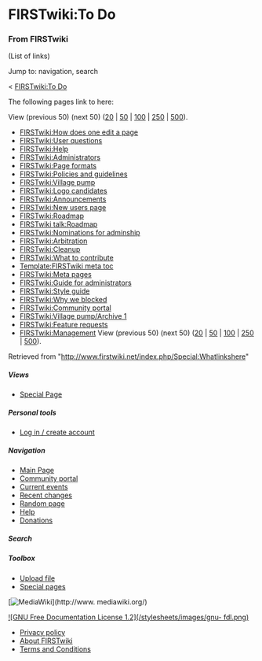 # FIRSTwiki:To Do

### From FIRSTwiki

(List of links)

Jump to: navigation, search

&lt; [FIRSTwiki:To Do](/index.php?title=FIRSTwiki:To_Do&redirect=no
"FIRSTwiki:To Do" )  

The following pages link to here:

View (previous 50) (next 50)
([20](/index.php?title=Special:Whatlinkshere/FIRSTwiki:To_Do&limit=20&from=0
"Special:Whatlinkshere/FIRSTwiki:To Do" ) |
[50](/index.php?title=Special:Whatlinkshere/FIRSTwiki:To_Do&limit=50&from=0
"Special:Whatlinkshere/FIRSTwiki:To Do" ) |
[100](/index.php?title=Special:Whatlinkshere/FIRSTwiki:To_Do&limit=100&from=0
"Special:Whatlinkshere/FIRSTwiki:To Do" ) |
[250](/index.php?title=Special:Whatlinkshere/FIRSTwiki:To_Do&limit=250&from=0
"Special:Whatlinkshere/FIRSTwiki:To Do" ) |
[500](/index.php?title=Special:Whatlinkshere/FIRSTwiki:To_Do&limit=500&from=0
"Special:Whatlinkshere/FIRSTwiki:To Do" )).

  * [FIRSTwiki:How does one edit a page](/index.php/FIRSTwiki:How_does_one_edit_a_page "FIRSTwiki:How does one edit a page" )
  * [FIRSTwiki:User questions](/index.php/FIRSTwiki:User_questions "FIRSTwiki:User questions" )
  * [FIRSTwiki:Help](/index.php/FIRSTwiki:Help "FIRSTwiki:Help" )
  * [FIRSTwiki:Administrators](/index.php/FIRSTwiki:Administrators "FIRSTwiki:Administrators" )
  * [FIRSTwiki:Page formats](/index.php/FIRSTwiki:Page_formats "FIRSTwiki:Page formats" )
  * [FIRSTwiki:Policies and guidelines](/index.php/FIRSTwiki:Policies_and_guidelines "FIRSTwiki:Policies and guidelines" )
  * [FIRSTwiki:Village pump](/index.php/FIRSTwiki:Village_pump "FIRSTwiki:Village pump" )
  * [FIRSTwiki:Logo candidates](/index.php/FIRSTwiki:Logo_candidates "FIRSTwiki:Logo candidates" )
  * [FIRSTwiki:Announcements](/index.php/FIRSTwiki:Announcements "FIRSTwiki:Announcements" )
  * [FIRSTwiki:New users page](/index.php/FIRSTwiki:New_users_page "FIRSTwiki:New users page" )
  * [FIRSTwiki:Roadmap](/index.php/FIRSTwiki:Roadmap "FIRSTwiki:Roadmap" )
  * [FIRSTwiki talk:Roadmap](/index.php/FIRSTwiki_talk:Roadmap "FIRSTwiki talk:Roadmap" )
  * [FIRSTwiki:Nominations for adminship](/index.php/FIRSTwiki:Nominations_for_adminship "FIRSTwiki:Nominations for adminship" )
  * [FIRSTwiki:Arbitration](/index.php/FIRSTwiki:Arbitration "FIRSTwiki:Arbitration" )
  * [FIRSTwiki:Cleanup](/index.php/FIRSTwiki:Cleanup "FIRSTwiki:Cleanup" )
  * [FIRSTwiki:What to contribute](/index.php/FIRSTwiki:What_to_contribute "FIRSTwiki:What to contribute" )
  * [Template:FIRSTwiki meta toc](/index.php/Template:FIRSTwiki_meta_toc "Template:FIRSTwiki meta toc" )
  * [FIRSTwiki:Meta pages](/index.php/FIRSTwiki:Meta_pages "FIRSTwiki:Meta pages" )
  * [FIRSTwiki:Guide for administrators](/index.php/FIRSTwiki:Guide_for_administrators "FIRSTwiki:Guide for administrators" )
  * [FIRSTwiki:Style guide](/index.php/FIRSTwiki:Style_guide "FIRSTwiki:Style guide" )
  * [FIRSTwiki:Why we blocked](/index.php/FIRSTwiki:Why_we_blocked "FIRSTwiki:Why we blocked" )
  * [FIRSTwiki:Community portal](/index.php/FIRSTwiki:Community_portal "FIRSTwiki:Community portal" )
  * [FIRSTwiki:Village pump/Archive 1](/index.php/FIRSTwiki:Village_pump/Archive_1 "FIRSTwiki:Village pump/Archive 1" )
  * [FIRSTwiki:Feature requests](/index.php/FIRSTwiki:Feature_requests "FIRSTwiki:Feature requests" )
  * [FIRSTwiki:Management](/index.php/FIRSTwiki:Management "FIRSTwiki:Management" )
View (previous 50) (next 50)
([20](/index.php?title=Special:Whatlinkshere/FIRSTwiki:To_Do&limit=20&from=0
"Special:Whatlinkshere/FIRSTwiki:To Do" ) |
[50](/index.php?title=Special:Whatlinkshere/FIRSTwiki:To_Do&limit=50&from=0
"Special:Whatlinkshere/FIRSTwiki:To Do" ) |
[100](/index.php?title=Special:Whatlinkshere/FIRSTwiki:To_Do&limit=100&from=0
"Special:Whatlinkshere/FIRSTwiki:To Do" ) |
[250](/index.php?title=Special:Whatlinkshere/FIRSTwiki:To_Do&limit=250&from=0
"Special:Whatlinkshere/FIRSTwiki:To Do" ) |
[500](/index.php?title=Special:Whatlinkshere/FIRSTwiki:To_Do&limit=500&from=0
"Special:Whatlinkshere/FIRSTwiki:To Do" )).

Retrieved from "<http://www.firstwiki.net/index.php/Special:Whatlinkshere>"

##### Views

  * [Special Page](/index.php/Special:Whatlinkshere/FIRSTwiki:To_Do)

##### Personal tools

  * [Log in / create account](/index.php?title=Special:Userlogin&returnto=Special:Whatlinkshere)

[](/index.php/Main_Page "Main Page" )

##### Navigation

  * [Main Page](/index.php/Main_Page)
  * [Community portal](/index.php/FIRSTwiki:Community_portal)
  * [Current events](/index.php/Current_events)
  * [Recent changes](/index.php/Special:Recentchanges)
  * [Random page](/index.php/Special:Random)
  * [Help](/index.php/Help:Contents)
  * [Donations](/index.php/FIRSTwiki:Site_support)

##### Search



##### Toolbox

  * [Upload file](/index.php/Special:Upload)
  * [Special pages](/index.php/Special:Specialpages)

[![MediaWiki](/skins/common/images/poweredby_mediawiki_88x31.png)](http://www.
mediawiki.org/)

[![GNU Free Documentation License 1.2](/stylesheets/images/gnu-
fdl.png)](http://www.gnu.org/copyleft/fdl.html)

  * [Privacy policy](/index.php/FIRSTwiki:Privacy_policy "FIRSTwiki:Privacy policy" )
  * [About FIRSTwiki](/index.php/FIRSTwiki:About "FIRSTwiki:About" )
  * [Terms and Conditions](/index.php/FIRSTwiki:Terms_and_conditions "FIRSTwiki:Terms and conditions" )

